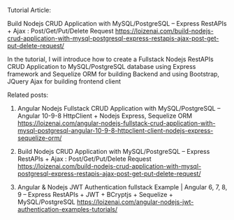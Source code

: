 Tutorial Article:

Build Nodejs CRUD Application with MySQL/PostgreSQL – Express RestAPIs + Ajax : Post/Get/Put/Delete Request
https://loizenai.com/build-nodejs-crud-application-with-mysql-postgresql-express-restapis-ajax-post-get-put-delete-request/

In the tutorial, I will introduce how to create a Fullstack Nodejs RestAPIs CRUD Application to MySQL/PostgreSQL database using Express framework and Sequelize ORM for building Backend and using Bootstrap, JQuery Ajax for building frontend client

Related posts:

1. Angular Nodejs Fullstack CRUD Application with MySQL/PostgreSQL – Angular 10-9-8 HttpClient + Nodejs Express, Sequelize ORM
https://loizenai.com/angular-nodejs-fullstack-crud-application-with-mysql-postgresql-angular-10-9-8-httpclient-client-nodejs-express-sequelize-orm/

2. Build Nodejs CRUD Application with MySQL/PostgreSQL – Express RestAPIs + Ajax : Post/Get/Put/Delete Request
https://loizenai.com/build-nodejs-crud-application-with-mysql-postgresql-express-restapis-ajax-post-get-put-delete-request/

3. Angular & Nodejs JWT Authentication fullstack Example | Angular 6, 7, 8, 9 – Express RestAPIs + JWT + BCryptjs + Sequelize + MySQL/PostgreSQL
https://loizenai.com/angular-nodejs-jwt-authentication-examples-tutorials/
